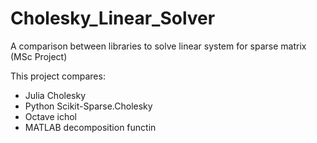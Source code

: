 # Cholesky_Linear_Solver
A comparison between libraries to solve linear system for sparse matrix (MSc Project)

This project compares:
- Julia Cholesky
- Python Scikit-Sparse.Cholesky
- Octave ichol
- MATLAB decomposition functin
